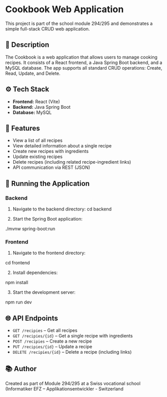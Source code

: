 # Cookbook Web Application

This project is part of the school module 294/295 and demonstrates a simple full-stack CRUD web application.

## 🧾 Description

The Cookbook is a web application that allows users to manage cooking recipes. It consists of a React frontend, a Java Spring Boot backend, and a MySQL database. The app supports all standard CRUD operations: Create, Read, Update, and Delete.

## ⚙️ Tech Stack

- **Frontend:** React (Vite)
- **Backend:** Java Spring Boot
- **Database:** MySQL

## 🔧 Features

- View a list of all recipes
- View detailed information about a single recipe
- Create new recipes with ingredients
- Update existing recipes
- Delete recipes (including related recipe-ingredient links)
- API communication via REST (JSON)

## 🚀 Running the Application

### Backend

1. Navigate to the backend directory:
cd backend

2. Start the Spring Boot application:

./mvnw spring-boot:run


### Frontend

1. Navigate to the frontend directory:

cd frontend

2. Install dependencies:

npm install

3. Start the development server:

npm run dev


## 🌐 API Endpoints

- `GET /recipies` – Get all recipes
- `GET /recipies/{id}` – Get a single recipe with ingredients
- `POST /recipies` – Create a new recipe
- `PUT /recipies/{id}` – Update a recipe
- `DELETE /recipies/{id}` – Delete a recipe (including links)

## 📚 Author

Created as part of Module 294/295 at a Swiss vocational school (Informatiker EFZ – Applikationsentwickler - Switzerland
